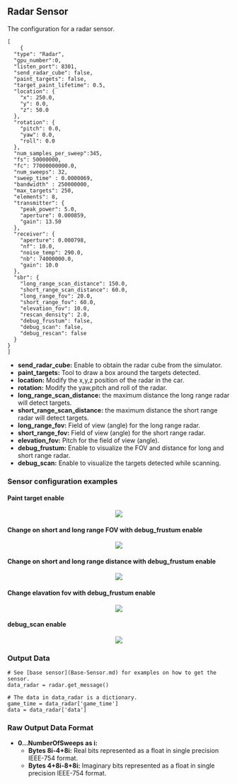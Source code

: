 ## Radar Sensor

The configuration for a radar sensor.

```
[
    {
  "type": "Radar",
  "gpu_number":0,
  "listen_port": 8301,
  "send_radar_cube": false,
  "paint_targets": false,
  "target_paint_lifetime": 0.5,
  "location": {
    "x": 250.0,
    "y": 0.0,
    "z": 50.0
  },
  "rotation": {
    "pitch": 0.0,
    "yaw": 0.0,
    "roll": 0.0
  },
  "num_samples_per_sweep":345,
  "fs": 50000000,
  "fc": 77000000000.0,
  "num_sweeps": 32,
  "sweep_time" : 0.0000069,
  "bandwidth" : 250000000,
  "max_targets": 250,
  "elements": 8,
  "transmitter": {
    "peak_power": 5.0,
    "aperture": 0.000859,
    "gain": 13.50
  },
  "receiver": {
    "aperture": 0.000798,
    "nf": 10.0,
    "noise_temp": 290.0,
    "nb": 74000000.0,
    "gain": 10.0
  },
  "sbr": {
    "long_range_scan_distance": 150.0,
    "short_range_scan_distance": 60.0,
    "long_range_fov": 20.0,
    "short_range_fov": 60.0,
    "elevation_fov": 10.0,
    "rescan_density": 2.0,
    "debug_frustum": false,
    "debug_scan": false,
    "debug_rescan": false
  }
}
]
```

- **send_radar_cube:** Enable to obtain the radar cube from the simulator. 
- **paint_targets:** Tool to draw a box around the targets detected.
- **location:** Modify the x,y,z position of the radar in the car.
- **rotation:** Modify the yaw,pitch and roll of the radar.
- **long_range_scan_distance:** the maximum distance the long range radar will detect targets.
- **short_range_scan_distance:** the maximum distance the short range radar will detect targets.
- **long_range_fov:** Field of view (angle) for the long range radar.
- **short_range_fov:** Field of view (angle) for the short range radar.
- **elevation_fov:** Pitch for the field of view (angle).
- **debug_frustum:** Enable to visualize the FOV and distance for long and short range radar. 
- **debug_scan:** Enable to visualize the targets detected while scanning. 

### Sensor configuration examples

#### Paint target enable
<p align="center">
<img src="https://github.com/monoDriveIO/client/raw/sensor_update/WikiPhotos/LV_client/sensors/configuration/radar/radar_paint_target.jpg" />
</p>

#### Change on short and long range FOV with debug_frustum enable 
<p align="center">
<img src="https://github.com/monoDriveIO/client/raw/sensor_update/WikiPhotos/LV_client/sensors/configuration/radar/frustrum_fov.jpg" />
</p>

#### Change on short and long range distance with debug_frustum enable 
<p align="center">
<img src="https://github.com/monoDriveIO/client/raw/sensor_update/WikiPhotos/LV_client/sensors/configuration/radar/frustum_distance.jpg" />
</p>

#### Change elavation fov with debug_frustum enable 
<p align="center">
<img src="https://github.com/monoDriveIO/client/raw/sensor_update/WikiPhotos/LV_client/sensors/configuration/radar/elevation.jpg" />
</p>

#### debug_scan enable 
<p align="center">
<img src="https://github.com/monoDriveIO/client/raw/sensor_update/WikiPhotos/LV_client/sensors/configuration/radar/debug_scan.jpg" />
</p>


### Output Data

```
# See [base sensor](Base-Sensor.md) for examples on how to get the sensor.
data_radar = radar.get_message()

# The data in data_radar is a dictionary.
game_time = data_radar['game_time']
data = data_radar['data']
```

### Raw Output Data Format

- **0...NumberOfSweeps as i:**
  - **Bytes 8i-4+8i:** Real bits represented as a float in single precision IEEE-754 format.
  - **Bytes 4+8i-8+8i:** Imaginary bits represented as a float in single precision IEEE-754 format.
